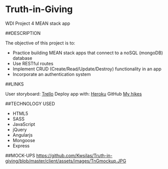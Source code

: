 # Truth-in-Giving
WDI Project 4 MEAN stack app

##DESCRIPTION

The objective of this project is to:

* Practice building MEAN stack apps that connect to a noSQL (mongoDB) database
* Use RESTful routes
* Implement CRUD (Create/Read/Update/Destroy) functionality in an app
* Incorporate an authentication system

##LINKS

User storyboard: [Trello](https://trello.com/b/pbj6YNeu/truth-in-giving)
Deploy app with: [Heroku](https://secret-wildwood-2755.herokuapp.com/)
GitHub [My hikes](https://github.com/Kwsilas/Truth-in-giving)

##TECHNOLOGY USED

* HTML5
* SASS
* JavaScript
* jQuery
* Angularjs
* Mongoose
* Express

##MOCK-UPS
https://github.com/Kwsilas/Truth-in-giving/blob/master/client/assets/images/TnGmockup.JPG

